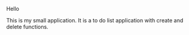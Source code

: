 Hello

This is my small application. It is a to do list application with create and delete functions.

